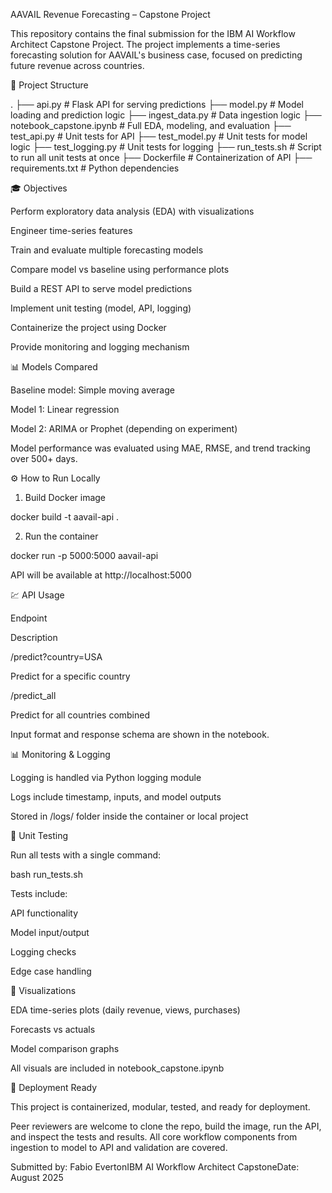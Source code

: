 AAVAIL Revenue Forecasting – Capstone Project

This repository contains the final submission for the IBM AI Workflow Architect Capstone Project. The project implements a time-series forecasting solution for AAVAIL's business case, focused on predicting future revenue across countries.

🔧 Project Structure

.
├── api.py                  # Flask API for serving predictions
├── model.py                # Model loading and prediction logic
├── ingest_data.py          # Data ingestion logic
├── notebook_capstone.ipynb # Full EDA, modeling, and evaluation
├── test_api.py             # Unit tests for API
├── test_model.py           # Unit tests for model logic
├── test_logging.py         # Unit tests for logging
├── run_tests.sh            # Script to run all unit tests at once
├── Dockerfile              # Containerization of API
├── requirements.txt        # Python dependencies

🎓 Objectives

Perform exploratory data analysis (EDA) with visualizations

Engineer time-series features

Train and evaluate multiple forecasting models

Compare model vs baseline using performance plots

Build a REST API to serve model predictions

Implement unit testing (model, API, logging)

Containerize the project using Docker

Provide monitoring and logging mechanism

📊 Models Compared

Baseline model: Simple moving average

Model 1: Linear regression

Model 2: ARIMA or Prophet (depending on experiment)

Model performance was evaluated using MAE, RMSE, and trend tracking over 500+ days.

⚙️ How to Run Locally

1. Build Docker image

docker build -t aavail-api .

2. Run the container

docker run -p 5000:5000 aavail-api

API will be available at http://localhost:5000

💹 API Usage

Endpoint

Description

/predict?country=USA

Predict for a specific country

/predict_all

Predict for all countries combined

Input format and response schema are shown in the notebook.

📊 Monitoring & Logging

Logging is handled via Python logging module

Logs include timestamp, inputs, and model outputs

Stored in /logs/ folder inside the container or local project

🔧 Unit Testing

Run all tests with a single command:

bash run_tests.sh

Tests include:

API functionality

Model input/output

Logging checks

Edge case handling

👀 Visualizations

EDA time-series plots (daily revenue, views, purchases)

Forecasts vs actuals

Model comparison graphs

All visuals are included in notebook_capstone.ipynb

🚀 Deployment Ready

This project is containerized, modular, tested, and ready for deployment.

Peer reviewers are welcome to clone the repo, build the image, run the API, and inspect the tests and results. All core workflow components from ingestion to model to API and validation are covered.

Submitted by: Fabio EvertonIBM AI Workflow Architect CapstoneDate: August 2025

